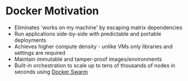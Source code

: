 # Docker Motivation

* Eliminates 'works on my machine' by escaping matrix dependencies
* Run applications side-by-side with predictable and portable deployments
* Achieves higher compute density - unlike VMs only libraries and settings are required
* Maintain immutable and tamper-proof images/environments
* Built-in orchestration to scale up to tens of thousands of nodes in seconds using [Docker Swarm](https://docs.docker.com/engine/swarm/)



